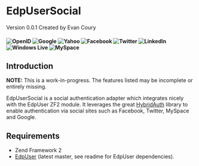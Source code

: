 # EdpUserSocial
Version 0.0.1 Created by Evan Coury
#### ![OpenID](http://evan.pro/edpusersocial/openid.png) ![Google](http://evan.pro/edpusersocial/google.png) ![Yahoo](http://evan.pro/edpusersocial/yahoo.png) ![Facebook](http://evan.pro/edpusersocial/facebook.png) ![Twitter](http://evan.pro/edpusersocial/twitter.png) ![LinkedIn](http://evan.pro/edpusersocial/linkedin.png) ![Windows Live](http://evan.pro/edpusersocial/live_id.png) ![MySpace](http://evan.pro/edpusersocial/myspace.png)

Introduction
------------

**NOTE:** This is a work-in-progress. The features listed may be incomplete or
entirely missing.

EdpUserSocial is a social authentication adapter which integrates nicely with
the EdpUser ZF2 module. It leverages the great
[HybridAuth](https://github.com/hybridauth/hybridauth) library to enable
authentication via social sites such as Facebook, Twitter, MySpace and Google. 

Requirements
------------

* Zend Framework 2
* [EdpUser](https://github.com/EvanDotPro/EdpUser) (latest master, see readme
  for EdpUser dependencies).
